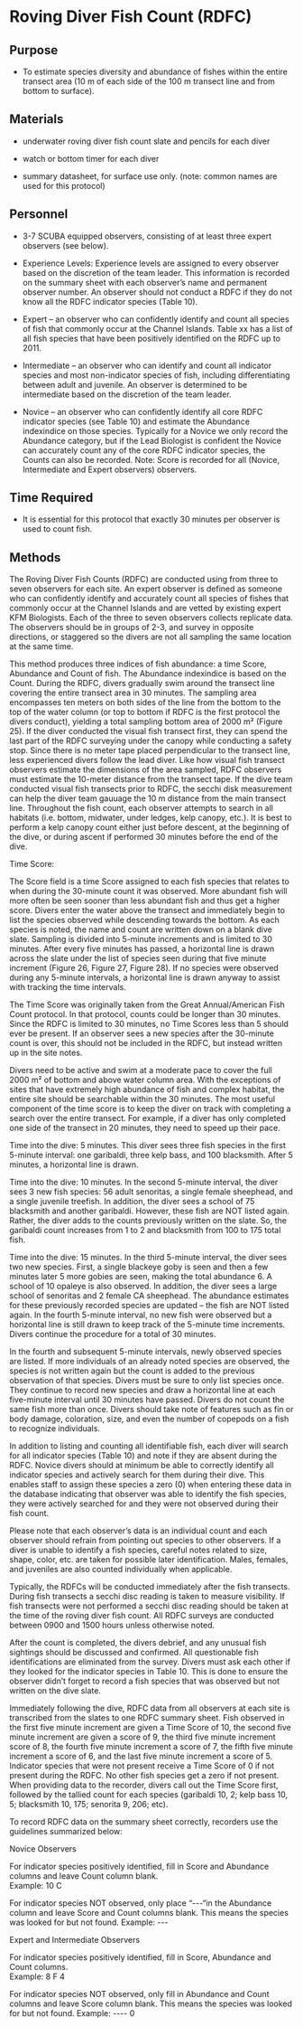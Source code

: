 
# Roving Diver Fish Count (RDFC)

## Purpose

+ To estimate species diversity and abundance of fishes within the entire transect area (10 m of each side of the 100 m transect line and from bottom to surface).

## Materials

+ underwater roving diver fish count slate and pencils for each diver

+ watch or bottom timer for each diver

+ summary datasheet, for surface use only. (note: common names are used for this protocol)

## Personnel

+ 3-7 SCUBA equipped observers, consisting of at least three expert observers (see below). 

+ Experience Levels: Experience levels are assigned to every observer based on the discretion of the team leader. This information is recorded on the summary sheet with each observer’s name and permanent observer number. An observer should not conduct a RDFC if they do not know all the RDFC indicator species (Table 10).

+ Expert – an observer who can confidently identify and count all species of fish that commonly occur at the Channel Islands. Table xx has a list of all fish species that have been positively identified on the RDFC up to 2011.

+ Intermediate – an observer who can identify and count all indicator species and most non-indicator species of fish, including differentiating between adult and juvenile. An observer is determined to be intermediate based on the discretion of the team leader. 

+ Novice – an observer who can confidently identify all core RDFC indicator species (see Table 10) and estimate the Abundance indexindice on those species. Typically for a Novice we only record the Abundance category, but if the Lead Biologist is confident the Novice can accurately count any of the core RDFC indicator species, the Counts can also be recorded.
Note: Score is recorded for all (Novice, Intermediate and Expert observers) observers.

## Time Required

+ It is essential for this protocol that exactly 30 minutes per observer is used to count fish.

## Methods

The Roving Diver Fish Counts (RDFC) are conducted using from three to seven observers for each site. An expert observer is defined as someone who can confidently identify and accurately count all species of fishes that commonly occur at the Channel Islands and are vetted by existing expert KFM Biologists. Each of the three to seven observers collects replicate data. The observers should be in groups of 2-3, and survey in opposite directions, or staggered so the divers are not all sampling the same location at the same time.

This method produces three indices of fish abundance: a time Score, Abundance and Count of fish.  The Abundance indexindice is based on the Count. During the RDFC, divers gradually swim around the transect line covering the entire transect area in 30 minutes. The sampling area encompasses ten meters on both sides of the line from the bottom to the top of the water column (or top to bottom if RDFC is the first protocol the divers conduct), yielding a total sampling bottom area of 2000 m² (Figure 25). If the diver conducted the visual fish transect first, they can spend the last part of the RDFC surveying under the canopy while conducting a safety stop. Since there is no meter tape placed perpendicular to the transect line, less experienced divers follow the lead diver. Like how visual fish transect observers estimate the dimensions of the area sampled, RDFC observers must estimate the 10-meter distance from the transect tape. If the dive team conducted visual fish transects prior to RDFC, the secchi disk measurement can help the diver team gauuage the 10 m distance from the main transect line. Throughout the fish count, each observer attempts to search in all habitats (i.e. bottom, midwater, under ledges, kelp canopy, etc.). It is best to perform a kelp canopy count either just before descent, at the beginning of the dive, or during ascent if performed 30 minutes before the end of the dive.

Time Score: 

The Score field is a time Score assigned to each fish species that relates to when during the 30-minute count it was observed. More abundant fish will more often be seen sooner than less abundant fish and thus get a higher score. Divers enter the water above the transect and immediately begin to list the species observed while descending towards the bottom. As each species is noted, the name and count are written down on a blank dive slate. Sampling is divided into 5-minute increments and is limited to 30 minutes. After every five minutes has passed, a horizontal line is drawn across the slate under the list of species seen during that five minute increment (Figure 26, Figure 27, Figure 28). If no species were observed during any 5-minute intervals, a horizontal line is drawn anyway to assist with tracking the time intervals.

The Time Score was originally taken from the Great Annual/American Fish Count protocol. In that protocol, counts could be longer than 30 minutes. Since the RDFC is limited to 30 minutes, no Time Scores less than 5 should ever be present. If an observer sees a new species after the 30-minute count is over, this should not be included in the RDFC, but instead written up in the site notes.

Divers need to be active and swim at a moderate pace to cover the full 2000 m² of bottom and above water column area. With the exceptions of sites that have extremely high abundance of fish and complex habitat, the entire site should be searchable within the 30 minutes. The most useful component of the time score is to keep the diver on track with completing a search over the entire transect. For example, if a diver has only completed one side of the transect in 20 minutes, they need to speed up their pace.

Time into the dive: 5 minutes. This diver sees three fish species in the first 5-minute interval: one garibaldi, three kelp bass, and 100 blacksmith. After 5 minutes, a horizontal line is drawn.

Time into the dive: 10 minutes. In the second 5-minute interval, the diver sees 3 new fish species: 56 adult senoritas, a single female sheephead, and a single juvenile treefish. In addition, the diver sees a school of 75 blacksmith and another garibaldi. However, these fish are NOT listed again. Rather, the diver adds to the counts previously written on the slate. So, the garibaldi count increases from 1 to 2 and blacksmith from 100 to 175 total fish.

Time into the dive: 15 minutes. In the third 5-minute interval, the diver sees two new species. First, a single blackeye goby is seen and then a few minutes later 5 more gobies are seen, making the total abundance 6. A school of 10 opaleye is also observed. In addition, the diver sees a large school of senoritas and 2 female CA sheephead. The abundance estimates for these previously recorded species are updated – the fish are NOT listed again. In the fourth 5-minute interval, no new fish were observed but a horizontal line is still drawn to keep track of the 5-minute time increments. Divers continue the procedure for a total of 30 minutes.

In the fourth and subsequent 5-minute intervals, newly observed species are listed. If more individuals of an already noted species are observed, the species is not written again but the count is added to the previous observation of that species. Divers must be sure to only list species once. They continue to record new species and draw a horizontal line at each five-minute interval until 30 minutes have passed. Divers do not count the same fish more than once. Divers should take note of features such as fin or body damage, coloration, size, and even the number of copepods on a fish to recognize individuals.

In addition to listing and counting all identifiable fish, each diver will search for all indicator species (Table 10) and note if they are absent during the RDFC. Novice divers should at minimum be able to correctly identify all indicator species and actively search for them during their dive. This enables staff to assign these species a zero (0) when entering these data in the database indicating that observer was able to identify the fish species, they were actively searched for and they were not observed during their fish count.

Please note that each observer’s data is an individual count and each observer should refrain from pointing out species to other observers. If a diver is unable to identify a fish species, careful notes related to size, shape, color, etc. are taken for possible later identification. Males, females, and juveniles are also counted individually when applicable. 

Typically, the RDFCs will be conducted immediately after the fish transects. During fish transects a secchi disc reading is taken to measure visibility. If fish transects were not performed a secchi disc reading should be taken at the time of the roving diver fish count. All RDFC surveys are conducted between 0900 and 1500 hours unless otherwise noted.

After the count is completed, the divers debrief, and any unusual fish sightings should be discussed and confirmed. All questionable fish identifications are eliminated from the survey. Divers must ask each other if they looked for the indicator species in Table 10. This is done to ensure the observer didn’t forget to record a fish species that was observed but not written on the dive slate.

Immediately following the dive, RDFC data from all observers at each site is transcribed from the slates to one RDFC summary sheet. Fish observed in the first five minute increment are given a Time Score of 10, the second five minute increment are given a score of 9, the third five minute increment score of 8, the fourth five minute increment a score of 7, the fifth five minute increment a score of 6, and the last five minute increment a score of 5. Indicator species that were not present receive a Time Score of 0 if not present during the RDFC. No other fish species get a zero if not present. When providing data to the recorder, divers call out the Time Score first, followed by the tallied count for each species (garibaldi 10, 2; kelp bass 10, 5; blacksmith 10, 175; senorita 9, 206; etc). 

To record RDFC data on the summary sheet correctly, recorders use the guidelines summarized below: 

Novice Observers

For indicator species positively identified, fill in Score and Abundance columns and leave Count column blank.  
Example:      10      C 	

For indicator species NOT observed, only place “---“in the Abundance column and leave Score and Count columns blank. This means the species was looked for but not found.										Example:               ---

Expert and Intermediate Observers  

For indicator species positively identified, fill in Score, Abundance and Count columns.  
Example:       8       F       4
     
For indicator species NOT observed, only fill in Abundance and Count columns and leave Score column blank.  This means the species was looked for but not found.											Example:        	----      0



